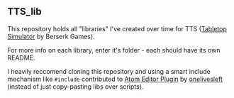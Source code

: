 ## TTS_lib
This repository holds all "libraries" I've created over time for TTS ([Tabletop Simulator](http://steamcommunity.com/app/286160) by Berserk Games).

For more info on each library, enter it's folder - each should have its own README.

I heavily reccomend cloning this repository and using a smart include mechanism like ``#include`` contributed to [Atom Editor Plugin](https://github.com/Knils/atom-tabletopsimulator-lua) by [onelivesleft](https://github.com/onelivesleft/) (instead of just copy-pasting libs over scripts).
